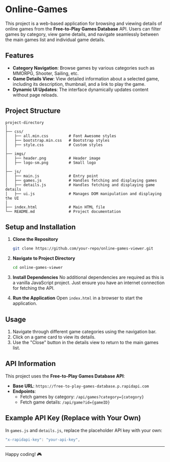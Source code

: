 # Online-Games

This project is a web-based application for browsing and viewing details of online games from the **Free-to-Play Games Database** API. Users can filter games by category, view game details, and navigate seamlessly between the main games list and individual game details.

## Features
- **Category Navigation**: Browse games by various categories such as MMORPG, Shooter, Sailing, etc.
- **Game Details View**: View detailed information about a selected game, including its description, thumbnail, and a link to play the game.
- **Dynamic UI Updates**: The interface dynamically updates content without page reloads.

## Project Structure
```
project-directory
│
├── css/
│   ├── all.min.css         # Font Awesome styles
│   ├── bootstrap.min.css   # Bootstrap styles
│   ├── style.css           # Custom styles
│
├── imgs/
│   ├── header.png          # Header image
│   ├── logo-sm.png         # Small logo
│
├── js/
│   ├── main.js             # Entry point
│   ├── games.js            # Handles fetching and displaying games
│   ├── details.js          # Handles fetching and displaying game details
│   ├── ui.js               # Manages DOM manipulation and displaying the UI
│
├── index.html              # Main HTML file
└── README.md               # Project documentation
```

## Setup and Installation

1. **Clone the Repository**
   ```bash
   git clone https://github.com/your-repo/online-games-viewer.git
   ```

2. **Navigate to Project Directory**
   ```bash
   cd online-games-viewer
   ```

3. **Install Dependencies**
   No additional dependencies are required as this is a vanilla JavaScript project. Just ensure you have an internet connection for fetching the API.

4. **Run the Application**
   Open `index.html` in a browser to start the application.

## Usage
1. Navigate through different game categories using the navigation bar.
2. Click on a game card to view its details.
3. Use the "Close" button in the details view to return to the main games list.

## API Information
This project uses the **Free-to-Play Games Database API**:
- **Base URL**: `https://free-to-play-games-database.p.rapidapi.com`
- **Endpoints**:
  - Fetch games by category: `/api/games?category={category}`
  - Fetch game details: `/api/game?id={gameID}`

## Example API Key (Replace with Your Own)
In `games.js` and `details.js`, replace the placeholder API key with your own:
```javascript
"x-rapidapi-key": "your-api-key",
```
---

Happy coding! 🎮
